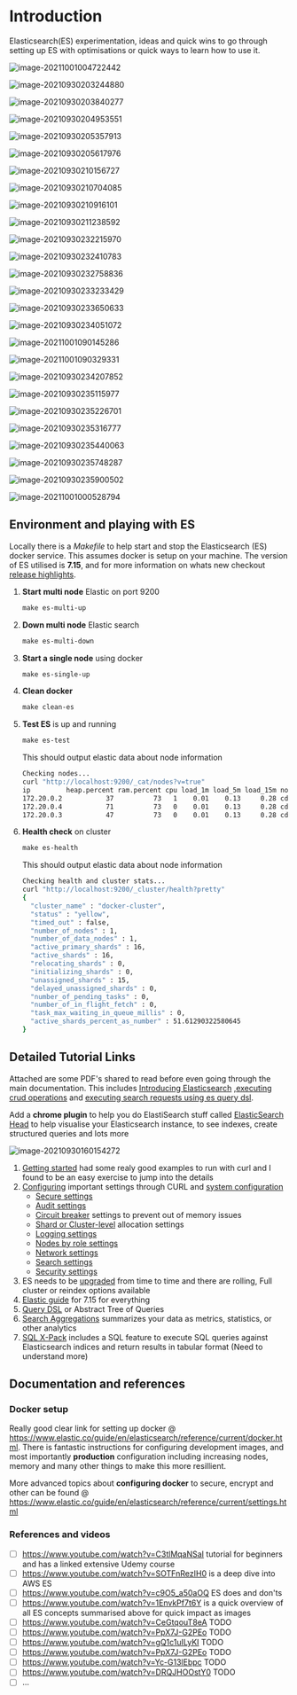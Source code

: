 # Introduction

Elasticsearch(ES) experimentation, ideas and quick wins to go through setting up ES with optimisations or quick ways to learn how to use it.

![image-20211001004722442](./images/basics.png)

![image-20210930203244880](./images/basic-concepts.png)

![image-20210930203840277](./images/index-type.png)

![image-20210930204953551](./images/document-shards-replicas.png)

![image-20210930205357913](./images/api-conventions.png)

![image-20210930205617976](./images/multiple-indices.png)

![image-20210930210156727](./images/math-support.png)

![image-20210930210704085](./images/common-options.png)

![image-20210930210916101](./images/url-access-control.png)

![image-20210930211238592](./images/es-apis.png)

![image-20210930232215970](./images/document-api.png)

![image-20210930232410783](./images/crud-operations.png)

![image-20210930232758836](./images/search-api.png)

![image-20210930233233429](./images/aggregation.png)

![image-20210930233650633](./images/aggregation-types.png)

![image-20210930234051072](./images/index-api.png)

![image-20211001090145286](./images/shards.png)

![image-20211001090329331](./images/primary-replica-shards.png)

![image-20210930234207852](./images/cluster-api.png)

![image-20210930235115977](./images/query-dsl.png)

![image-20210930235226701](./images/mapping.png)

![image-20210930235316777](./images/mapping-parameters.png)

![image-20210930235440063](./images/analysis.png)

![image-20210930235748287](./images/modules.png)

![image-20210930235900502](./images/module-types.png)

![image-20211001000528794](./images/aws-es-domain.png)

## Environment and playing with ES

Locally there is a _Makefile_ to help start and stop the Elasticsearch (ES) docker service. This assumes docker is setup on your machine. The version of ES utilised is **7.15**, and for more information on whats new checkout [release highlights](https://www.elastic.co/guide/en/elasticsearch/reference/current/release-highlights.html).

1. **Start** **multi node** Elastic on port 9200

   ```makefile
   make es-multi-up
   ```

2. **Down multi node** Elastic search

   ```makefile
   make es-multi-down
   ```

3. **Start a single node** using docker

   ```makefile
   make es-single-up
   ```

4. **Clean docker**

   ```makefile
   make clean-es
   ```

5. **Test ES** is up and running

   ```makefile
   make es-test
   ```

   This should output elastic data about node information

   ```bash
   Checking nodes...
   curl "http://localhost:9200/_cat/nodes?v=true"
   ip         heap.percent ram.percent cpu load_1m load_5m load_15m node.role   master name
   172.20.0.2           37          73   1    0.01    0.13     0.28 cdfhilmrstw *      es02
   172.20.0.4           71          73   0    0.01    0.13     0.28 cdfhilmrstw -      es03
   172.20.0.3           47          73   0    0.01    0.13     0.28 cdfhilmrstw -      es01
   ```

6. **Health check** on cluster

   ```makefile
   make es-health
   ```

   This should output elastic data about node information

   ```bash
   Checking health and cluster stats...
   curl "http://localhost:9200/_cluster/health?pretty"
   {
     "cluster_name" : "docker-cluster",
     "status" : "yellow",
     "timed_out" : false,
     "number_of_nodes" : 1,
     "number_of_data_nodes" : 1,
     "active_primary_shards" : 16,
     "active_shards" : 16,
     "relocating_shards" : 0,
     "initializing_shards" : 0,
     "unassigned_shards" : 15,
     "delayed_unassigned_shards" : 0,
     "number_of_pending_tasks" : 0,
     "number_of_in_flight_fetch" : 0,
     "task_max_waiting_in_queue_millis" : 0,
     "active_shards_percent_as_number" : 51.61290322580645
   }
   ```

## Detailed Tutorial Links

Attached are some PDF's shared to read before even going through the main documentation. This includes [Introducing Elasticsearch](./introducing-elasticsearch-slides.pdf) ,[executing crud operations](./executing-crud-operations-using-the-elasticsearch-apis-slides.pdf) and [executing search requests using es query dsl](./executing-search-requests-using-elasticsearch-query-dsl-slides.pdf).

Add a **chrome plugin** to help you do ElastiSearch stuff called [ElasticSearch Head](https://chrome.google.com/webstore/detail/elasticsearch-head/ffmkiejjmecolpfloofpjologoblkegm) to help visualise your Elasticsearch instance, to see indexes, create structured queries and lots more

![image-20210930160154272](./images/elastic-search-head.png)

1. [Getting started](https://www.elastic.co/guide/en/elasticsearch/reference/current/getting-started.html) had some realy good examples to run with curl and I found to be an easy exercise to jump into the details
2. [Configuring](https://www.elastic.co/guide/en/elasticsearch/reference/current/important-settings.html) important settings through CURL and [system configuration](https://www.elastic.co/guide/en/elasticsearch/reference/current/system-config.html)
   - [Secure settings](https://www.elastic.co/guide/en/elasticsearch/reference/current/secure-settings.html)
   - [Audit settings](https://www.elastic.co/guide/en/elasticsearch/reference/current/auditing-settings.html)
   - [Circuit breaker](https://www.elastic.co/guide/en/elasticsearch/reference/current/circuit-breaker.html) settings to prevent out of memory issues
   - [Shard or Cluster-level](https://www.elastic.co/guide/en/elasticsearch/reference/current/modules-cluster.html) allocation settings
   - [Logging settings](https://www.elastic.co/guide/en/elasticsearch/reference/current/logging.html)
   - [Nodes by role settings](https://www.elastic.co/guide/en/elasticsearch/reference/current/modules-node.html)
   - [Network settings](https://www.elastic.co/guide/en/elasticsearch/reference/current/modules-network.html)
   - [Search settings](https://www.elastic.co/guide/en/elasticsearch/reference/current/search-settings.html)
   - [Security settings](https://www.elastic.co/guide/en/elasticsearch/reference/current/security-settings.html)
3. ES needs to be [upgraded](https://www.elastic.co/guide/en/elasticsearch/reference/current/setup-upgrade.html) from time to time and there are rolling, Full cluster or reindex options available
4. [Elastic guide](https://www.elastic.co/guide/en/elasticsearch/reference/current/index.html) for 7.15 for everything
5. [Query DSL](https://www.elastic.co/guide/en/elasticsearch/reference/current/query-dsl.html) or Abstract Tree of Queries
6. [Search Aggregations](https://www.elastic.co/guide/en/elasticsearch/reference/current/search-aggregations.html) summarizes your data as metrics, statistics, or other analytics
7. [SQL X-Pack](https://www.elastic.co/guide/en/elasticsearch/reference/current/xpack-sql.html) includes a SQL feature to execute SQL queries against Elasticsearch indices and return results in tabular format (Need to understand more)

## Documentation and references

### Docker setup

Really good clear link for setting up docker @ https://www.elastic.co/guide/en/elasticsearch/reference/current/docker.html. There is fantastic instructions for configuring development images, and most importantly **production** configuration including increasing nodes, memory and many other things to make this more resillient.

More advanced topics about **configuring docker** to secure, encrypt and other can be found @ https://www.elastic.co/guide/en/elasticsearch/reference/current/settings.html

### References and videos

- [ ] https://www.youtube.com/watch?v=C3tlMqaNSaI tutorial for beginners and has a linked extensive Udemy course
- [ ] https://www.youtube.com/watch?v=SOTFnRezIH0 is a deep dive into AWS ES
- [ ] https://www.youtube.com/watch?v=c9O5_a50aOQ ES does and don'ts
- [ ] https://www.youtube.com/watch?v=1EnvkPf7t6Y is a quick overview of all ES concepts summarised above for quick impact as images
- [ ] https://www.youtube.com/watch?v=CeGtqouT8eA TODO
- [ ] https://www.youtube.com/watch?v=PpX7J-G2PEo TODO
- [ ] https://www.youtube.com/watch?v=gQ1c1uILyKI TODO
- [ ] https://www.youtube.com/watch?v=PpX7J-G2PEo TODO
- [ ] https://www.youtube.com/watch?v=Yc-G13lEbpc TODO
- [ ] https://www.youtube.com/watch?v=DRQJHOOstY0 TODO
- [ ] ...
